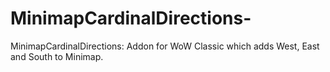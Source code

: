 # MinimapCardinalDirections-
MinimapCardinalDirections: Addon for WoW Classic which adds West, East and South to Minimap.
